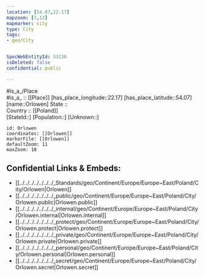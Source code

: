 ```yaml
---
location: [54.07,22.17] 
mapzoom: [7,12] 
mapmarker: city 
type: City
tags:
- geo/City


SpocWebEntityId: 33136
isDeleted: false
confidential: public

---
```

#is_a_/Place  
#is_a_ :: [[Place]] 
[has_place_longitude::22.17] 
[has_place_latitude::54.07] 
[name::Orlowen] 
State ::  
Country :: [[Poland]]  
[StateId::] 
[Population::] 
[Unknown::] 


```leaflet
id: Orlowen
coordinates: [[Orlowen]] 
markerFile: [[Orlowen]] 
defaultZoom: 11 
maxZoom: 18
```


## Confidential Links & Embeds: 
- [[../../../../../../../_Standards/geo/Continent/Europe/Europe~East/Poland/City/Orlowen|Orlowen]] 
- [[../../../../../../../_public/geo/Continent/Europe/Europe~East/Poland/City/Orlowen.public|Orlowen.public]] 
- [[../../../../../../../_internal/geo/Continent/Europe/Europe~East/Poland/City/Orlowen.internal|Orlowen.internal]] 
- [[../../../../../../../_protect/geo/Continent/Europe/Europe~East/Poland/City/Orlowen.protect|Orlowen.protect]] 
- [[../../../../../../../_private/geo/Continent/Europe/Europe~East/Poland/City/Orlowen.private|Orlowen.private]] 
- [[../../../../../../../_personal/geo/Continent/Europe/Europe~East/Poland/City/Orlowen.personal|Orlowen.personal]] 
- [[../../../../../../../_secret/geo/Continent/Europe/Europe~East/Poland/City/Orlowen.secret|Orlowen.secret]] 
